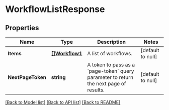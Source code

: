 # WorkflowListResponse

## Properties
Name | Type | Description | Notes
------------ | ------------- | ------------- | -------------
**Items** | [**[]Workflow1**](Workflow_1.md) | A list of workflows. | [default to null]
**NextPageToken** | **string** | A token to pass as a &#x60;page-token&#x60; query parameter to return the next page of results. | [default to null]

[[Back to Model list]](../README.md#documentation-for-models) [[Back to API list]](../README.md#documentation-for-api-endpoints) [[Back to README]](../README.md)

